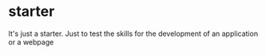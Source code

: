 # starter
It's just a starter. Just to test the skills for the development of an application or a webpage
